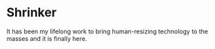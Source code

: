 # Shrinker
It has been my lifelong work to bring human-resizing technology to the masses and it is finally here.  
